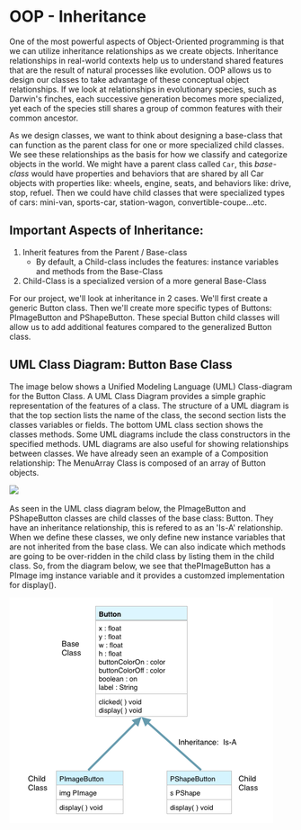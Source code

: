 # OOP - Inheritance

One of the most powerful aspects of Object-Oriented programming is that we can utilize inheritance relationships as we create objects. Inheritance relationships in real-world contexts help us to understand shared features that are the result of natural processes like evolution. OOP allows us to design our classes to take advantage of these conceptual object relationships. If we look at relationships in evolutionary species, such as Darwin's finches, each successive generation becomes more specialized, yet each of the species still shares a group of common features with their common ancestor.

As we design classes, we want to think about designing a base-class that can function as the parent class for one or more specialized child classes. We see these relationships as the basis for how we classify and categorize objects in the world. We might have a parent class called `Car`, this _base-class_ would have properties and behaviors that are shared by all Car objects with properties like: wheels, engine, seats, and behaviors like: drive, stop, refuel. Then we could have child classes that were specialized types of cars: mini-van, sports-car, station-wagon, convertible-coupe...etc.

## Important Aspects of Inheritance:

1. Inherit features from the Parent / Base-class
   * By default, a Child-class includes the features: instance variables and methods from the Base-Class 
2. Child-Class is a specialized version of a more general Base-Class

For our project, we'll look at inheritance in 2 cases. We'll first create a generic Button class. Then we'll create more specific types of Buttons: PImageButton and PShapeButton. These special Button child classes will allow us to add additional features compared to the generalized Button class.

## UML Class Diagram: Button Base Class

The image below shows a Unified Modeling Language \(UML\) Class-diagram for the Button Class. A UML Class Diagram provides a simple graphic representation of the features of a class. The structure of a UML diagram is that the top section lists the name of the class, the second section lists the classes variables or fields. The bottom UML class section shows the classes methods. Some UML diagrams include the class constructors in the specified methods. UML diagrams are also useful for showing relationships between classes. We have already seen an example of a Composition relationship: The MenuArray Class is composed of an array of Button objects.

![](https://github.com/kdoore/cs1335/tree/9e8e8ed05c8db5e0695fd2711a01f24b372e8118/buttonClass.png)

As seen in the UML class diagram below, the PImageButton and PShapeButton classes are child classes of the base class: Button. They have an inheritance relationship, this is refered to as an 'Is-A' relationship. When we define these classes, we only define new instance variables that are not inherited from the base class. We can also indicate which methods are going to be over-ridden in the child class by listing them in the child class. So, from the diagram below, we see that thePImageButton has a PImage img instance variable and it provides a customzed implementation for display\(\).

![](../.gitbook/assets/screenshot-2015-10-25-16.59.21.png)

